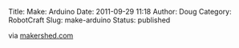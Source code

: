 Title: Make: Arduino
Date: 2011-09-29 11:18
Author: Doug
Category: RobotCraft
Slug: make-arduino
Status: published

via [makershed.com](http://www.makershed.com/SearchResults.asp?Cat=43)
